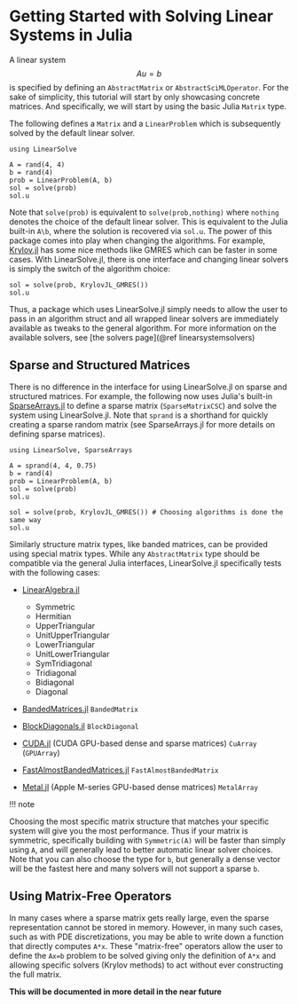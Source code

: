 # Getting Started with Solving Linear Systems in Julia

A linear system $$Au=b$$ is specified by defining an `AbstractMatrix` or `AbstractSciMLOperator`.
For the sake of simplicity, this tutorial will start by only showcasing concrete matrices.
And specifically, we will start by using the basic Julia `Matrix` type.

The following defines a `Matrix` and a `LinearProblem` which is subsequently solved
by the default linear solver.

```@example linsys1
using LinearSolve

A = rand(4, 4)
b = rand(4)
prob = LinearProblem(A, b)
sol = solve(prob)
sol.u
```

Note that `solve(prob)` is equivalent to `solve(prob,nothing)` where `nothing`
denotes the choice of the default linear solver. This is equivalent to the
Julia built-in `A\b`, where the solution is recovered via `sol.u`. The power
of this package comes into play when changing the algorithms. For example,
[Krylov.jl](https://github.com/JuliaSmoothOptimizers/Krylov.jl)
has some nice methods like GMRES which can be faster in some cases. With
LinearSolve.jl, there is one interface and changing linear solvers is simply
the switch of the algorithm choice:

```@example linsys1
sol = solve(prob, KrylovJL_GMRES())
sol.u
```

Thus, a package which uses LinearSolve.jl simply needs to allow the user to
pass in an algorithm struct and all wrapped linear solvers are immediately
available as tweaks to the general algorithm. For more information on the
available solvers, see [the solvers page](@ref linearsystemsolvers)

## Sparse and Structured Matrices

There is no difference in the interface for using LinearSolve.jl on sparse
and structured matrices. For example, the following now uses Julia's
built-in [SparseArrays.jl](https://docs.julialang.org/en/v1/stdlib/SparseArrays/)
to define a sparse matrix (`SparseMatrixCSC`) and solve the system using LinearSolve.jl.
Note that `sprand` is a shorthand for quickly creating a sparse random matrix
(see SparseArrays.jl for more details on defining sparse matrices).

```@example linsys1
using LinearSolve, SparseArrays

A = sprand(4, 4, 0.75)
b = rand(4)
prob = LinearProblem(A, b)
sol = solve(prob)
sol.u

sol = solve(prob, KrylovJL_GMRES()) # Choosing algorithms is done the same way
sol.u
```

Similarly structure matrix types, like banded matrices, can be provided using special matrix
types. While any `AbstractMatrix` type should be compatible via the general Julia interfaces,
LinearSolve.jl specifically tests with the following cases:

  - [LinearAlgebra.jl](https://docs.julialang.org/en/v1/stdlib/LinearAlgebra/)
    
      + Symmetric
      + Hermitian
      + UpperTriangular
      + UnitUpperTriangular
      + LowerTriangular
      + UnitLowerTriangular
      + SymTridiagonal
      + Tridiagonal
      + Bidiagonal
      + Diagonal
  - [BandedMatrices.jl](https://github.com/JuliaLinearAlgebra/BandedMatrices.jl) `BandedMatrix`
  - [BlockDiagonals.jl](https://github.com/JuliaArrays/BlockDiagonals.jl) `BlockDiagonal`
  - [CUDA.jl](https://cuda.juliagpu.org/stable/) (CUDA GPU-based dense and sparse matrices) `CuArray` (`GPUArray`)
  - [FastAlmostBandedMatrices.jl](https://github.com/SciML/FastAlmostBandedMatrices.jl) `FastAlmostBandedMatrix`
  - [Metal.jl](https://metal.juliagpu.org/stable/) (Apple M-series GPU-based dense matrices) `MetalArray`

!!! note

  Choosing the most specific matrix structure that matches your specific system will give you the most performance.
  Thus if your matrix is symmetric, specifically building with `Symmetric(A)` will be faster than simply using `A`,
  and will generally lead to better automatic linear solver choices. Note that you can also choose the type for `b`,
  but generally a dense vector will be the fastest here and many solvers will not support a sparse `b`.

## Using Matrix-Free Operators

In many cases where a sparse matrix gets really large, even the sparse representation
cannot be stored in memory. However, in many such cases, such as with PDE discretizations,
you may be able to write down a function that directly computes `A*x`. These "matrix-free"
operators allow the user to define the `Ax=b` problem to be solved giving only the definition
of `A*x` and allowing specific solvers (Krylov methods) to act without ever constructing
the full matrix.

**This will be documented in more detail in the near future**
